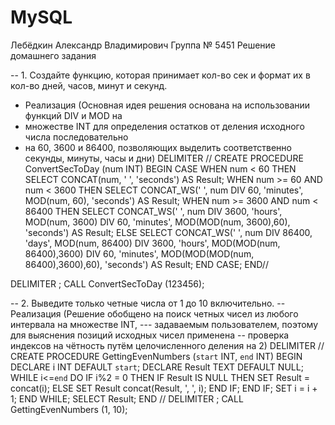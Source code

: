 # MySQL
Лебёдкин Александр Владимирович
Группа № 5451
Решение домашнего задания

-- 1.	Создайте функцию, которая принимает кол-во сек и формат их в кол-во дней, часов, минут и секунд.

-	 Реализация (Основная идея решения основана на использовании функций DIV и MOD на 
-	множестве INT для определения остатков от деления исходного числа последовательно 
-	на 60, 3600 и 86400, позволяющих выделить соответственно секунды, минуты, часы и дни) 
DELIMITER //
CREATE PROCEDURE ConvertSecToDay (num INT)
BEGIN
	CASE
		WHEN num < 60 THEN
			SELECT CONCAT(num, ' ', 'seconds') AS Result;
        WHEN num >= 60 AND num < 3600 THEN
			SELECT CONCAT_WS(' ', num DIV 60, 'minutes', MOD(num, 60), 'seconds') AS Result;
        WHEN num >= 3600 AND num < 86400 THEN
			SELECT CONCAT_WS(' ', num DIV 3600, 'hours', MOD(num, 3600) DIV 60, 'minutes', MOD(MOD(num, 3600),60), 'seconds') AS Result;
        ELSE
			SELECT CONCAT_WS(' ', num DIV 86400, 'days', MOD(num, 86400) DIV 3600, 'hours', MOD(MOD(num, 86400),3600) DIV 60, 'minutes',
                             MOD(MOD(MOD(num, 86400),3600),60), 'seconds') AS Result;
    END CASE;
END//

DELIMITER ;
CALL ConvertSecToDay (123456);  

-- 2.	Выведите только четные числа от 1 до 10 включительно.
-- Реализация (Решение обобщено на поиск четных чисел из любого интервала на множестве INT, --- задаваемым пользователем, поэтому для выяснения позиций исходных чисел применена 
-- проверка индексов на чётность путём целочисленного деления на 2)
DELIMITER //
CREATE PROCEDURE GettingEvenNumbers (`start` INT, `end` INT)
BEGIN
	DECLARE i INT DEFAULT `start`;
    DECLARE Result TEXT DEFAULT NULL;
    WHILE  i<=`end` DO
        IF i%2 = 0 THEN
			IF Result IS NULL THEN
				SET Result = concat(i);
			ELSE
				SET Result concat(Result, ', ', i);
			END IF;
		END IF;
        SET i = i + 1;
    END WHILE;
	SELECT Result;
END //
DELIMITER ;
CALL GettingEvenNumbers (1, 10);
